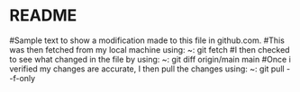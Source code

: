 # README #
#Sample text to show a modification made to this file in github.com.
#This was then fetched from my local machine using: ~: git fetch
#I then checked to see what changed in the file by using: ~: git diff origin/main main
#Once i verified my changes are accurate, I then pull the changes using: ~: git pull --f-only
